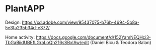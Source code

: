 # PlantAPP
Design: https://xd.adobe.com/view/95437075-b76b-4694-5b8a-5e3fa235b34d-e372/

Home activity: https://docs.google.com/document/d/152YamNEQHci3-TbGaBiidUBEfLGraLoQh216sSBxIAw/edit (Daniel Bicu & Teodora Balan)
